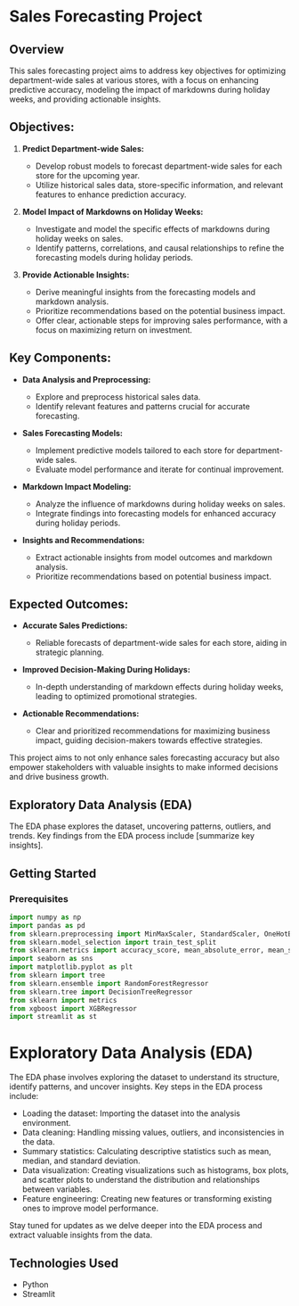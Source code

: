 # Sales Forecasting Project

## Overview

This sales forecasting project aims to address key objectives for optimizing department-wide sales at various stores, with a focus on enhancing predictive accuracy, modeling the impact of markdowns during holiday weeks, and providing actionable insights.

## Objectives:

1. **Predict Department-wide Sales:**
   - Develop robust models to forecast department-wide sales for each store for the upcoming year.
   - Utilize historical sales data, store-specific information, and relevant features to enhance prediction accuracy.

2. **Model Impact of Markdowns on Holiday Weeks:**
   - Investigate and model the specific effects of markdowns during holiday weeks on sales.
   - Identify patterns, correlations, and causal relationships to refine the forecasting models during holiday periods.

3. **Provide Actionable Insights:**
   - Derive meaningful insights from the forecasting models and markdown analysis.
   - Prioritize recommendations based on the potential business impact.
   - Offer clear, actionable steps for improving sales performance, with a focus on maximizing return on investment.

## Key Components:

- **Data Analysis and Preprocessing:**
  - Explore and preprocess historical sales data.
  - Identify relevant features and patterns crucial for accurate forecasting.

- **Sales Forecasting Models:**
  - Implement predictive models tailored to each store for department-wide sales.
  - Evaluate model performance and iterate for continual improvement.

- **Markdown Impact Modeling:**
  - Analyze the influence of markdowns during holiday weeks on sales.
  - Integrate findings into forecasting models for enhanced accuracy during holiday periods.

- **Insights and Recommendations:**
  - Extract actionable insights from model outcomes and markdown analysis.
  - Prioritize recommendations based on potential business impact.

## Expected Outcomes:

- **Accurate Sales Predictions:**
  - Reliable forecasts of department-wide sales for each store, aiding in strategic planning.

- **Improved Decision-Making During Holidays:**
  - In-depth understanding of markdown effects during holiday weeks, leading to optimized promotional strategies.

- **Actionable Recommendations:**
  - Clear and prioritized recommendations for maximizing business impact, guiding decision-makers towards effective strategies.

This project aims to not only enhance sales forecasting accuracy but also empower stakeholders with valuable insights to make informed decisions and drive business growth.

## Exploratory Data Analysis (EDA)

The EDA phase explores the dataset, uncovering patterns, outliers, and trends. Key findings from the EDA process include [summarize key insights].

## Getting Started

### Prerequisites

```python
import numpy as np
import pandas as pd
from sklearn.preprocessing import MinMaxScaler, StandardScaler, OneHotEncoder
from sklearn.model_selection import train_test_split
from sklearn.metrics import accuracy_score, mean_absolute_error, mean_squared_error
import seaborn as sns
import matplotlib.pyplot as plt
from sklearn import tree
from sklearn.ensemble import RandomForestRegressor
from sklearn.tree import DecisionTreeRegressor
from sklearn import metrics
from xgboost import XGBRegressor
import streamlit as st
```

# Exploratory Data Analysis (EDA)

The EDA phase involves exploring the dataset to understand its structure, identify patterns, and uncover insights. Key steps in the EDA process include:

- Loading the dataset: Importing the dataset into the analysis environment.
- Data cleaning: Handling missing values, outliers, and inconsistencies in the data.
- Summary statistics: Calculating descriptive statistics such as mean, median, and standard deviation.
- Data visualization: Creating visualizations such as histograms, box plots, and scatter plots to understand the distribution and relationships between variables.
- Feature engineering: Creating new features or transforming existing ones to improve model performance.

Stay tuned for updates as we delve deeper into the EDA process and extract valuable insights from the data.

## Technologies Used

- Python
- Streamlit
